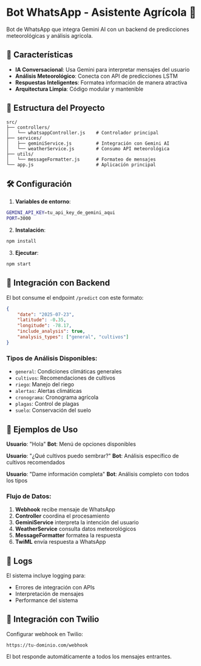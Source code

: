 # Bot WhatsApp - Asistente Agrícola 🌾

Bot de WhatsApp que integra Gemini AI con un backend de predicciones meteorológicas y análisis agrícola.

## 🚀 Características

- **IA Conversacional**: Usa Gemini para interpretar mensajes del usuario
- **Análisis Meteorológico**: Conecta con API de predicciones LSTM
- **Respuestas Inteligentes**: Formatea información de manera atractiva
- **Arquitectura Limpia**: Código modular y mantenible

## 📁 Estructura del Proyecto

```
src/
├── controllers/
│   └── whatsappController.js    # Controlador principal
├── services/
│   ├── geminiService.js         # Integración con Gemini AI
│   └── weatherService.js        # Consumo API meteorológica
├── utils/
│   └── messageFormatter.js      # Formateo de mensajes
└── app.js                       # Aplicación principal
```

## 🛠️ Configuración

1. **Variables de entorno**:
```bash
GEMINI_API_KEY=tu_api_key_de_gemini_aqui
PORT=3000
```

2. **Instalación**:
```bash
npm install
```

3. **Ejecutar**:
```bash
npm start
```

## 🔗 Integración con Backend

El bot consume el endpoint `/predict` con este formato:

```json
{
    "date": "2025-07-23",
    "latitude": -0.35,
    "longitude": -78.17,
    "include_analysis": true,
    "analysis_types": ["general", "cultivos"]
}
```

### Tipos de Análisis Disponibles:

- `general`: Condiciones climáticas generales
- `cultivos`: Recomendaciones de cultivos
- `riego`: Manejo del riego
- `alertas`: Alertas climáticas
- `cronograma`: Cronograma agrícola
- `plagas`: Control de plagas
- `suelo`: Conservación del suelo

## 💬 Ejemplos de Uso

**Usuario**: "Hola"
**Bot**: Menú de opciones disponibles

**Usuario**: "¿Qué cultivos puedo sembrar?"
**Bot**: Análisis específico de cultivos recomendados

**Usuario**: "Dame información completa"
**Bot**: Análisis completo con todos los tipos

### Flujo de Datos:

1. **Webhook** recibe mensaje de WhatsApp
2. **Controller** coordina el procesamiento
3. **GeminiService** interpreta la intención del usuario
4. **WeatherService** consulta datos meteorológicos
5. **MessageFormatter** formatea la respuesta
6. **TwiML** envía respuesta a WhatsApp

## 📝 Logs

El sistema incluye logging para:
- Errores de integración con APIs
- Interpretación de mensajes
- Performance del sistema

## 🤝 Integración con Twilio

Configurar webhook en Twilio:
```
https://tu-dominio.com/webhook
```

El bot responde automáticamente a todos los mensajes entrantes.
